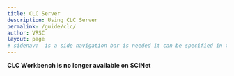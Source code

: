 ```yaml
---
title: CLC Server
description: Using CLC Server
permalink: /guide/clc/
author: VRSC
layout: page
# sidenav:  is a side navigation bar is needed it can be specified in the _data/navigation.yml file
---
```



**CLC Workbench is no longer available on SCINet**
